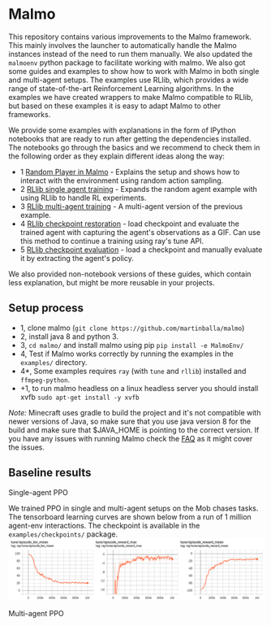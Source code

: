# Malmo

This repository contains various improvements to the Malmo framework. This mainly involves the launcher to automatically handle the Malmo instances instead of the need to run them manually. We also updated the ```malmoenv``` python package to facilitate working with malmo. We also got some guides and examples to show how to work with Malmo in both single and multi-agent setups. The examples use RLlib, which provides a wide range of state-of-the-art Reinforcement Learning algorithms. In the examples we have created wrappers to make Malmo compatible to RLlib, but based on these examples it is easy to adapt Malmo to other frameworks.

We provide some examples with explanations in the form of IPython notebooks that are ready to run after getting the dependencies installed.
The notebooks go through the basics and we recommend to check them in the following order as they explain different ideas along the way:
- 1 [Random Player in Malmo](notebooks/random_agent_malmo.ipynb) - Explains the setup and shows how to interact with the environment using random action sampling.
- 2 [RLlib single agent training](notebooks/rllib_single_agent.ipynb) - Expands the random agent example with using RLlib to handle RL experiments.
- 3 [RLlib multi-agent training](notebooks/rllib_multi_agent.ipynb) - A multi-agent version of the previous example.
- 4 [RLlib checkpoint restoration](notebooks/rllib_restore_checkpoint.ipynb) - load checkpoint and evaluate the trained agent with capturing the agent's observations as a GIF. Can use this method to continue a training using ray's tune API.
- 5 [RLlib checkpoint evaluation](notebooks/rllib_evaluate_checkpoint.ipynb) - load a checkpoint and manually evaluate it by extracting the agent's policy.

We also provided non-notebook versions of these guides, which contain less explanation, but might be more reusable in your projects.

## Setup process 
- 1, clone malmo (```git clone https://github.com/martinballa/malmo```)
- 2, install java 8 and python 3. 
- 3, ```cd malmo/``` and install malmo using pip ```pip install -e MalmoEnv/``` 
- 4, Test if Malmo works correctly by running the examples in the ```examples/``` directory.
- 4*, Some examples requires ```ray``` (with ```tune``` and ```rllib```) installed and ```ffmpeg-python```. 
- +1, to run malmo headless on a linux headless server you should install xvfb ```sudo apt-get install -y xvfb```

*Note:* Minecraft uses gradle to build the project and it's not compatible with newer versions of Java, so make sure that you use java version 8 for the build and make sure that $JAVA_HOME is pointing to the correct version.
If you have any issues with running Malmo check the [FAQ](FAQ.md) as it might cover the issues.

## Baseline results
Single-agent PPO

We trained PPO in single and multi-agent setups on the Mob chases tasks. The tensorboard learning curves are shown below from a run of 1 million agent-env interactions. The checkpoint is available in the ```examples/checkpoints/``` package.
![Single Agent PPO learning curves](imgs/PPO_single_agent_mobchase.png)

Multi-agent PPO